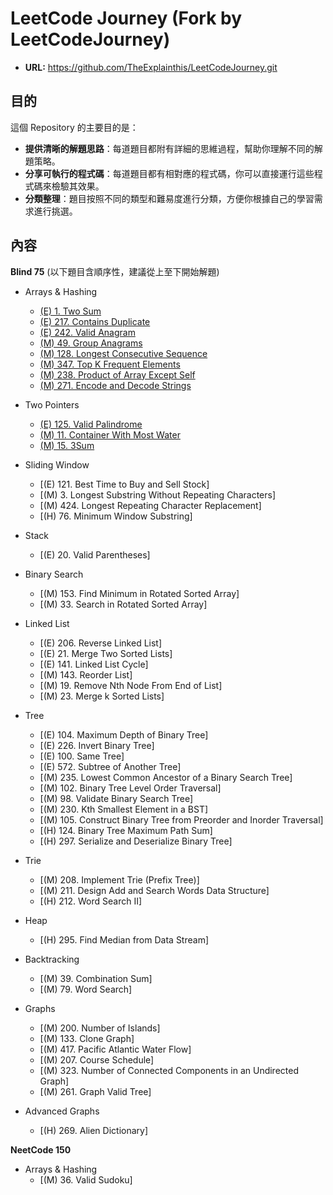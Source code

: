 # LeetCode Journey (Fork by LeetCodeJourney)
* **URL:** https://github.com/TheExplainthis/LeetCodeJourney.git

## 目的
這個 Repository 的主要目的是：

* **提供清晰的解題思路**：每道題目都附有詳細的思維過程，幫助你理解不同的解題策略。
* **分享可執行的程式碼**：每道題目都有相對應的程式碼，你可以直接運行這些程式碼來檢驗其效果。
* **分類整理**：題目按照不同的類型和難易度進行分類，方便你根據自己的學習需求進行挑選。

## 內容
**Blind 75**
(以下題目含順序性，建議從上至下開始解題)
* Arrays & Hashing
    * [(E) 1. Two Sum](./1.TwoSum.py)
    * [(E) 217. Contains Duplicate](./217.ContainsDuplicate.py)
    * [(E) 242. Valid Anagram](./242.ValidAnagram.py)
    * [(M) 49. Group Anagrams](./49.GroupAnagrams.py)
    * [(M) 128. Longest Consecutive Sequence](./128.LongestConsecutiveSequence.py)
    * [(M) 347. Top K Frequent Elements](./347.TopKFrequentElements.py)
    * [(M) 238. Product of Array Except Self](./238.ProductofArrayExceptSelf.py)
    * [(M) 271. Encode and Decode Strings](./271.EncodeAndDecodeStrings.py)
    
* Two Pointers
    * [(E) 125. Valid Palindrome](./125.ValidPalindrome.py)
    * [(M) 11. Container With Most Water](./11.ContainerWithMostWater.py)
    * [(M) 15. 3Sum](./15.3Sum.py)

* Sliding Window
    * [(E) 121. Best Time to Buy and Sell Stock]
    * [(M) 3. Longest Substring Without Repeating Characters]
    * [(M) 424. Longest Repeating Character Replacement]
    * [(H) 76. Minimum Window Substring]

* Stack
    * [(E) 20. Valid Parentheses]

* Binary Search
    * [(M) 153. Find Minimum in Rotated Sorted Array]
    * [(M) 33. Search in Rotated Sorted Array]

* Linked List
    * [(E) 206. Reverse Linked List]
    * [(E) 21. Merge Two Sorted Lists]
    * [(E) 141. Linked List Cycle]
    * [(M) 143. Reorder List]
    * [(M) 19. Remove Nth Node From End of List]
    * [(M) 23. Merge k Sorted Lists]

* Tree
    * [(E) 104. Maximum Depth of Binary Tree]
    * [(E) 226. Invert Binary Tree]
    * [(E) 100. Same Tree]
    * [(E) 572. Subtree of Another Tree]
    * [(M) 235. Lowest Common Ancestor of a Binary Search Tree]
    * [(M) 102. Binary Tree Level Order Traversal]
    * [(M) 98. Validate Binary Search Tree]
    * [(M) 230. Kth Smallest Element in a BST]
    * [(M) 105. Construct Binary Tree from Preorder and Inorder Traversal]
    * [(H) 124. Binary Tree Maximum Path Sum]
    * [(H) 297. Serialize and Deserialize Binary Tree]

* Trie
  * [(M) 208. Implement Trie (Prefix Tree)]
  * [(M) 211. Design Add and Search Words Data Structure]
  * [(H) 212. Word Search II]

* Heap
  * [(H) 295. Find Median from Data Stream]

* Backtracking
  * [(M) 39. Combination Sum]
  * [(M) 79. Word Search]

* Graphs
  * [(M) 200. Number of Islands]
  * [(M) 133. Clone Graph]
  * [(M) 417. Pacific Atlantic Water Flow]
  * [(M) 207. Course Schedule]
  * [(M) 323. Number of Connected Components in an Undirected Graph]
  * [(M) 261. Graph Valid Tree]

* Advanced Graphs
  * [(H) 269. Alien Dictionary]

**NeetCode 150**
* Arrays & Hashing
    * [(M) 36. Valid Sudoku]